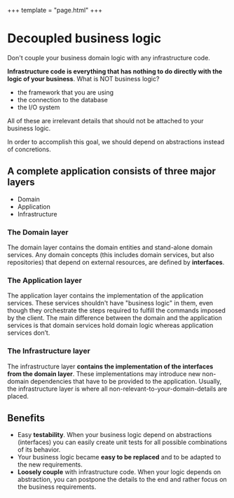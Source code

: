 +++
template = "page.html"
+++

# Decoupled business logic

Don't couple your business domain logic with any infrastructure code.

**Infrastructure code is everything that has nothing to do directly with the logic of your business**. What is NOT business logic?

- the framework that you are using
- the connection to the database
- the I/O system

All of these are irrelevant details that should not be attached to your business logic.

In order to accomplish this goal, we should depend on abstractions instead of concretions.

## A complete application consists of three major layers

- Domain
- Application
- Infrastructure

### The Domain layer

The domain layer contains the domain entities and stand-alone domain services.
Any domain concepts (this includes domain services, but also repositories) that depend on external resources, are defined by **interfaces**.

### The Application layer

The application layer contains the implementation of the application services.
These services shouldn't have "business logic" in them, even though they orchestrate the steps required to fulfill the commands imposed by the client.
The main difference between the domain and the application services is that domain services hold domain logic whereas application services don’t.

### The Infrastructure layer

The infrastructure layer **contains the implementation of the interfaces from the domain layer**.
These implementations may introduce new non-domain dependencies that have to be provided to the application.
Usually, the infrastructure layer is where all non-relevant-to-your-domain-details are placed.

## Benefits

- Easy **testability**. When your business logic depend on abstractions (interfaces) you can easily create unit tests for all possible combinations of its behavior.
- Your business logic became **easy to be replaced** and to be adapted to the new requirements.
- **Loosely couple** with infrastructure code. When your logic depends on abstraction, you can postpone the details to the end and rather focus on the business requirements. 
